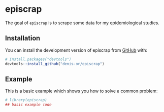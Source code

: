 
<!-- README.md is generated from README.Rmd. Please edit that file -->

# episcrap

<!-- badges: start -->
<!-- badges: end -->

The goal of `episcrap` is to scrape some data for my epidemiological
studies.

## Installation

You can install the development version of episcrap from
[GitHub](https://github.com/) with:

``` r
# install.packages("devtools")
devtools::install_github("denis-or/episcrap")
```

## Example

This is a basic example which shows you how to solve a common problem:

``` r
# library(episcrap)
## basic example code
```
